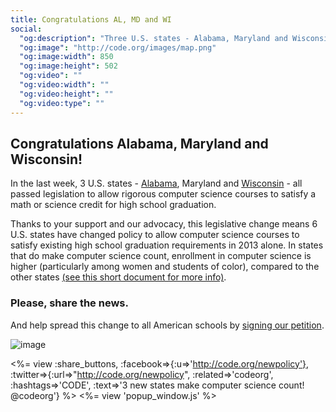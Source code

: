 ```yaml
---
title: Congratulations AL, MD and WI
social:
  "og:description": "Three U.S. states - Alabama, Maryland and Wisconsin - all passed legislation to allow rigorous computer science courses to satisfy a math or science credit for high school graduation."
  "og:image": "http://code.org/images/map.png"
  "og:image:width": 850
  "og:image:height": 502
  "og:video": ""
  "og:video:width": ""
  "og:video:height": ""
  "og:video:type": ""
---
```



## Congratulations Alabama, Maryland and Wisconsin!

In the last week, 3 U.S. states - [Alabama](http://blog.al.com/spotnews/2013/12/want_to_learn_computer_coding.html), Maryland and [Wisconsin](http://www.greenbaypressgazette.com/viewart/20131211/GPG0101/312110246/State-high-school-students-will-need-more-math-science-credits) - all passed legislation to allow rigorous computer science courses to satisfy a math or science credit for high school graduation.

Thanks to your support and our advocacy, this legislative change means 6 U.S. states have changed policy to allow computer science courses to satisfy existing high school graduation requirements in 2013 alone. In states that do make computer science count, enrollment in computer science is higher (particularly among women and students of color), compared to the other states [(see this short document for more info)](https://www.dropbox.com/s/4dp0kfdfdrke9e3/Code_CinC_state_one_pager_%28new%29.pdf).

### Please, share the news.

And help spread this change to all American schools by [signing our petition](http://code.org).

![image](/images/map.png)

<%= view :share_buttons, :facebook=>{:u=>'http://code.org/newpolicy'}, :twitter=>{:url=>"http://code.org/newpolicy", :related=>'codeorg', :hashtags=>'CODE', :text=>'3 new states make computer science count! @codeorg'} %>
<%= view 'popup_window.js' %>

